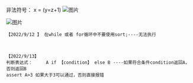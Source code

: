 非法符号：
    x = (y=z+1) 
![图片](https://user-images.githubusercontent.com/38878365/188636646-20fe1499-fb87-45c5-b9ac-3529c00d750f.png)

![图片](https://user-images.githubusercontent.com/38878365/188636999-a6c812e6-5c57-4470-80fb-bad3271587af.png)


    【2022/9/12 】 在while 或者 for循环中不要使用sort;----无法执行
     
     
     
    【2022/9/13】 
    判断表达式：     A if 【condition】 else B ----如果符合条件condition返回A，否则返回B
    assert A>3 如果大于3可以通过，否则直接报错
    
    

